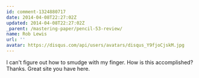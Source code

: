 ```yaml
---
id: comment-1324880717
date: 2014-04-08T22:27:02Z
updated: 2014-04-08T22:27:02Z
_parent: /mastering-paper/pencil-53-review/
name: Rob Lewis
url: ''
avatar: https://disqus.com/api/users/avatars/disqus_Y9fjoCjskM.jpg
---
```


I can't figure out how to smudge with my finger. How is this accomplished?
Thanks. Great site you have here.
